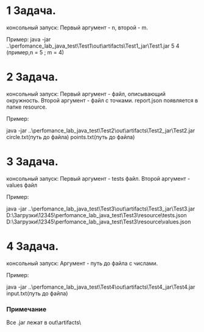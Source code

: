 # 1 Задача.
консольный запуск:
Первый аргумент - n, второй - m.

Пример:
java -jar ..\perfomance_lab_java_test\Test1\out\artifacts\Test1_jar\Test1.jar 5 4 (пример,n = 5 ; m = 4)

# 2 Задача.
консольный запуск:
Первый аргумент - файл, описывающий окружность. Второй аргумент - файл с точками. report.json появляется в папке resource.

Пример:

java -jar ..\perfomance_lab_java_test\Test2\out\artifacts\Test2_jar\Test2.jar circle.txt(путь до файла) points.txt(путь до файла)

# 3 Задача.
консольный запуск:
Первый аргумент - tests файл. Второй аргумент - values файл

Пример:

java -jar ..\perfomance_lab_java_test\Test3\out\artifacts\Test3_jar\Test3.jar D:\Загрузки\12345\perfomance_lab_java_test\Test3\resource\tests.json D:\Загрузки\12345\perfomance_lab_java_test\Test3\resource\values.json


# 4 Задача.
консольный запуск:
Аргумент - путь до файла с числами.

Пример:

java -jar ..\perfomance_lab_java_test\Test4\out\artifacts\Test4_jar\Test4.jar input.txt(путь до файла)

### Примечание

Все .jar лежат в out\artifacts\
 
